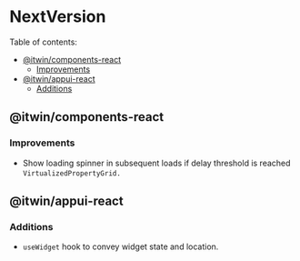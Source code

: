 # NextVersion <!-- omit from toc -->

Table of contents:

- [@itwin/components-react](#itwincomponents-react)
  - [Improvements](#improvements)
- [@itwin/appui-react](#itwinappui-react)
  - [Additions](#additions)

## @itwin/components-react

### Improvements

- Show loading spinner in subsequent loads if delay threshold is reached `VirtualizedPropertyGrid.`

## @itwin/appui-react

### Additions

- `useWidget` hook to convey widget state and location.
